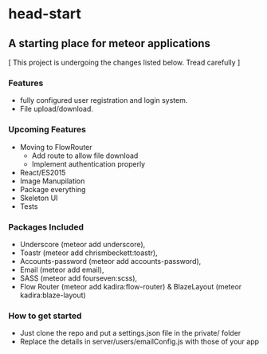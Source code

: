 # head-start
## A starting place for meteor applications

[ This project is undergoing the changes listed below. Tread carefully ]

### Features
- fully configured user registration and login system.
- File upload/download.

### Upcoming Features
 - Moving to FlowRouter
   - Add route to allow file download
   - Implement authentication properly
 - React/ES2015
 - Image Manupilation
 - Package everything
 - Skeleton UI
 - Tests

### Packages Included
 - Underscore (meteor add underscore),
 - Toastr (meteor add chrismbeckett:toastr),
 - Accounts-password (meteor add accounts-password),
 - Email (meteor add email),
 - SASS (meteor add fourseven:scss),
 - Flow Router (meteor add kadira:flow-router) & BlazeLayout (meteor kadira:blaze-layout)
 
 ### How to get started
 - Just clone the repo and put a settings.json file in the private/ folder
 - Replace the details in server/users/emailConfig.js with those of your app


